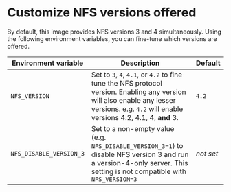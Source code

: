 # Customize NFS versions offered

By default, this image provides NFS versions 3 and 4 simultaneously. Using the following environment variables, you can fine-tune which versions are offered.

| Environment variable    | Description                                                                                                                                                                                | Default   |
|-------------------------|--------------------------------------------------------------------------------------------------------------------------------------------------------------------------------------------|-----------|
| `NFS_VERSION`           | Set to `3`, `4`, `4.1`, or `4.2` to fine tune the NFS protocol version. Enabling any version will also enable any lesser versions. e.g. `4.2` will enable versions 4.2, 4.1, 4, **and** 3. | `4.2`     |
| `NFS_DISABLE_VERSION_3` | Set to a non-empty value (e.g. `NFS_DISABLE_VERSION_3=1`) to disable NFS version 3 and run a version-4-only server. This setting is not compatible with `NFS_VERSION=3`                    | *not set* |